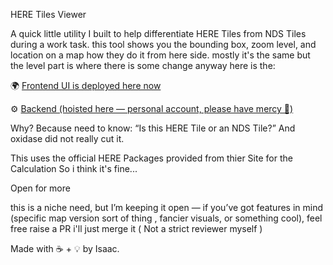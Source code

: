 HERE Tiles Viewer

A quick little utility I built to help differentiate HERE Tiles from NDS Tiles during a work task.
this tool shows you the bounding box, zoom level, and location on a map how they do it from here side.
mostly it's the same but the level part is where there is some change anyway here is the:

🌍 [Frontend UI is deployed here now](https://isaac-rnd.github.io/here-tiles-viewer)

⚙️ [Backend (hoisted here — personal account, please have mercy 🙏)](https://here-tiles-viewer.onrender.com)

Why?
Because need to know: “Is this HERE Tile or an NDS Tile?”
And oxidase did not really cut it.

This uses the official HERE Packages provided from thier Site for the Calculation So i think it's fine...

Open for more

this is a niche need, but I’m keeping it open — if you’ve got features in mind (specific map version sort of thing , fancier visuals, or something cool), feel free raise a PR i'll just merge it ( Not a strict reviewer myself )

Made with ☕ + 💡 by Isaac.